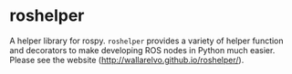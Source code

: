 # roshelper

A helper library for rospy. `roshelper` provides a variety of helper function
and decorators to make developing ROS nodes in Python much easier. Please see
the website (http://wallarelvo.github.io/roshelper/).
